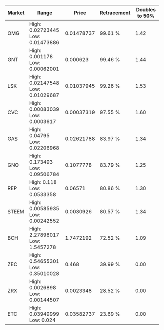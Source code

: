 | Market | Range | Price| Retracement | Doubles to 50% |
| --- | --- | --- | --- | --- |
| OMG | High: 0.02723445<br />Low: 0.01473886 | 0.01478737 | 99.61 % | 1.42 |
| GNT | High: 0.001178<br />Low: 0.00062001 | 0.000623 | 99.46 % | 1.44 |
| LSK | High: 0.02147548<br />Low: 0.01029687 | 0.01037945 | 99.26 % | 1.53 |
| CVC | High: 0.00083039<br />Low: 0.0003617 | 0.00037319 | 97.55 % | 1.60 |
| GAS | High: 0.04795<br />Low: 0.02206968 | 0.02621788 | 83.97 % | 1.34 |
| GNO | High: 0.173493<br />Low: 0.09506784 | 0.1077778 | 83.79 % | 1.25 |
| REP | High: 0.118<br />Low: 0.0533358 | 0.06571 | 80.86 % | 1.30 |
| STEEM | High: 0.00585935<br />Low: 0.00242552 | 0.0030926 | 80.57 % | 1.34 |
| BCH | High: 2.27898017<br />Low: 1.5457278 | 1.7472192 | 72.52 % | 1.09 |
| ZEC | High: 0.54655301<br />Low: 0.35010028 | 0.468 | 39.99 % | 0.00 |
| ZRX | High: 0.0026898<br />Low: 0.00144507 | 0.0023348 | 28.52 % | 0.00 |
| ETC | High: 0.03949999<br />Low: 0.024 | 0.03582737 | 23.69 % | 0.00 |
